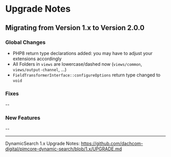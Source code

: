 # Upgrade Notes

## Migrating from Version 1.x to Version 2.0.0

### Global Changes
- PHP8 return type declarations added: you may have to adjust your extensions accordingly
- All Folders in `views` are lowercase/dashed now (`views/common`, `views/output-channel`, ...)
- `FieldTransformerInterface::configureOptions` return type changed to `void`

### Fixes
--

### New Features
--

***

DynamicSearch 1.x Upgrade Notes: https://github.com/dachcom-digital/pimcore-dynamic-search/blob/1.x/UPGRADE.md